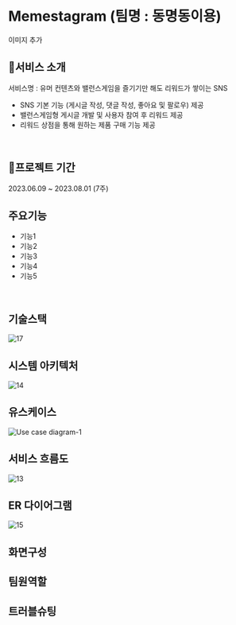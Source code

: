 # Memestagram (팀명 : 동명동이용)
이미지 추가

## 👀서비스 소개
서비스명 : 유머 컨텐츠와 밸런스게임을 즐기기만 해도 리워드가 쌓이는 SNS
* SNS 기본 기능 (게시글 작성, 댓글 작성, 좋아요 및 팔로우) 제공
* 밸런스게임형 게시글 개발 및 사용자 참여 후 리워드 제공
* 리워드 상점을 통해 원하는 제품 구매 기능 제공
<br>

## 📅프로젝트 기간
2023.06.09 ~ 2023.08.01 (7주)
<br>

## 주요기능
* 기능1
* 기능2
* 기능3
* 기능4
* 기능5
<br>

## 기술스택
![17](https://github.com/2023-SMHRD-SW-DataDesign-1/DongMyeongDong/assets/42428256/1660aa06-02dc-46d5-9de6-3c99255e9087)
<br>

## 시스템 아키텍처
![14](https://github.com/2023-SMHRD-SW-DataDesign-1/DongMyeongDong/assets/42428256/6fee1fc7-81a7-43f7-9197-4619cc885acb)
<br>

## 유스케이스
![Use case diagram-1](https://github.com/2023-SMHRD-SW-DataDesign-1/DongMyeongDong/assets/42428256/d483c4ef-6635-44c7-9971-b5173037065f)
<br>

## 서비스 흐름도
![13](https://github.com/2023-SMHRD-SW-DataDesign-1/DongMyeongDong/assets/42428256/fc538e5f-922f-44f5-b957-2da3cfc586b2)
<br>

## ER 다이어그램
![15](https://github.com/2023-SMHRD-SW-DataDesign-1/DongMyeongDong/assets/42428256/f88a3156-f5e5-41ce-b76a-146948a9580d)
<br>

## 화면구성


## 팀원역할


## 트러블슈팅
